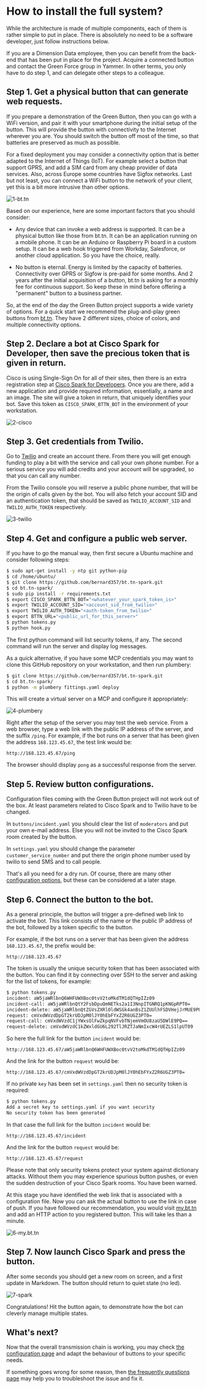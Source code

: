 # How to install the full system?

While the architecture is made of multiple components, each of them is rather simple to put in place.
There is absolutely no need to be a software developer, just follow instructions below.

If you are a Dimension Data employee, then you can benefit from the back-end that has been put in place for the project. Acquire a connected button and contact the Green Force group in Yammer. In other terms, you only have to do step 1, and can delegate other steps to a colleague.

## Step 1. Get a physical button that can generate web requests.

If you prepare a demonstration of the Green Button, then you can go with a WiFi version, and pair it with your smartphone during the initial setup of the button. This will provide the button with connectivity to the Internet wherever you are. You should switch the button off most of the time, so that batteries are preserved as much as possible.

For a fixed deployment you may consider a connectivity option that is better adapted to the Internet of Things (IoT). For example select a button that support GPRS, and add a SIM card from any cheap provider of data services. Also, across Europe some countries have Sigfox networks. Last but not least, you can connect a WiFi button to the network of your client, yet this is a bit more intrusive than other options.

![1-bt.tn](media/1-bt.tn.png)

Based on our experience, here are some important factors that you should consider:

* Any device that can invoke a web address is supported. It can be a physical button like those from bt.tn. It can be an application running on a mobile phone. It can be an Arduino or Raspberry Pi board in a custom setup. It can be a web hook triggered from Workday, Salesforce, or another cloud application. So you have the choice, really.

* No button is eternal. Energy is limited by the capacity of batteries. Connectivity over GPRS or Sigfow is pre-paid for some months. And 2 years after the initial acquisition of a button, bt.tn is asking for a monthly fee for continuous support. So keep these in mind before offering a "permanent" button to a business partner.

So, at the end of the day the Green Button project supports a wide variety of options. For a quick start we recommend the plug-and-play green buttons from [bt.tn](https://bt.tn). They have 2 different sizes, choice of colors, and multiple connectivity options.

## Step 2. Declare a bot at Cisco Spark for Developer, then save the precious token that is given in return.

Cisco is using Single-Sign On for all of their sites, then there is an extra registration step at [Cisco Spark for Developers](https://developer.ciscospark.com/). Once you are there, add a new application and provide required information, essentially, a name and an image. The site will give a token in return, that uniquely identifies your bot. Save this token as `CISCO_SPARK_BTTN_BOT` in the environment of your workstation.

![2-cisco](media/2-cisco.png)

## Step 3. Get credentials from Twilio.

Go to [Twilio](https://www.twilio.com) and create an account there. From there you will get enough funding to play a bit with the service and call your own phone number. For a serious service you will add credits and your account will be upgraded, so that you can call any number.

From the Twilio console you will reserve a public phone number, that will be the origin of calls given by the bot. You will also fetch your account SID and an authentication token, that should be saved as `TWILIO_ACCOUNT_SID` and `TWILIO_AUTH_TOKEN` respectively.

![3-twilio](media/3-twilio.png)

## Step 4. Get and configure a public web server.

If you have to go the manual way, then first secure a Ubuntu machine and consider following steps:

```bash
$ sudo apt-get install -y ntp git python-pip
$ cd /home/ubuntu/
$ git clone https://github.com/bernard357/bt.tn-spark.git
$ cd bt.tn-spark/
$ sudo pip install -r requirements.txt
$ export CISCO_SPARK_BTTN_BOT="<whatever_your_spark_token_is>"
$ export TWILIO_ACCOUNT_SID="<account_sid_from_twilio>"
$ export TWILIO_AUTH_TOKEN="<auth-token_from_twilio>"
$ export BTTN_URL="<public_url_for_this_server>"
$ python tokens.py
$ python hook.py
```

The first python command will list security tokens, if any. The second command will run the server
and display log messages.

As a quick alternative, if you have some MCP credentials you may want to clone this GitHub
repository on your workstation, and then run plumbery:

```bash
$ git clone https://github.com/bernard357/bt.tn-spark.git
$ cd bt.tn-spark/
$ python -m plumbery fittings.yaml deploy
```

This will create a virtual server on a MCP and configure it appropriately:

![4-plumbery](media/4-plumbery.png)

Right after the setup of the server you may test the web service. From a web browser,
type a web link with the public IP address of the server, and the suffix `/ping`.
For example, if the bot runs on a server that has been given the address `168.123.45.67`, the test link would be:

`http://168.123.45.67/ping`

The browser should display `pong` as a successful response from the server.


## Step 5. Review button configurations.

Configuration files coming with the Green Button project will not work out of the box.
At least parameters related to Cisco Spark and to Twilio have to be changed.

In `buttons/incident.yaml` you should clear the list of `moderators` and put your own
e-mail address. Else you will not be invited to the Cisco Spark room created by the button.

In `settings.yaml` you should change the parameter `customer_service_number` and put there
the origin phone number used by twilio to send SMS and to call people.

That's all you need for a dry run. Of course, there are many other [configuration options](configuration.md), but these can be considered at a later stage.

## Step 6. Connect the button to the bot.

As a general principle, the button will trigger a pre-defined web link to activate the bot.
This link consists of the name or the public IP address of the bot, followed by a token specific to the button.

For example, if the bot runs on a server that has been given the address `168.123.45.67`, the prefix would be:

`http://168.123.45.67`

The token is usually the unique security token that has been associated with the button. You can find it by connecting over SSH to the server and asking for the list of tokens, for example:

```bash
$ python tokens.py
incident: aW5jaWRlbnQ6WHFUWXBoc0tvV2toMkdTM1dQTHpIZz09
incident-call: aW5jaWRlbnQtY2FsbDpuQmNETks2a1I3NnpITGNRQ1pKNGpRPT0=
incident-delete: aW5jaWRlbnQtZGVsZXRlOldWSGk4anBsZ1ZUUlhFSDVHejJrMUE9PQ==
request: cmVxdWVzdDpGT2krUDJpM0lJY0hEbFYxZ2R6UGZ3PT0=
request-call: cmVxdWVzdC1jYWxsOlFwZkpqNVFvbTNjemVmOU8zaU5DWlE9PQ==
request-delete: cmVxdWVzdC1kZWxldGU6L292TlJRZTJaNmIxcW4rUEZLS1lpUT09
```

So here the full link for the button `incident` would be:

`http://168.123.45.67/aW5jaWRlbnQ6WHFUWXBoc0tvV2toMkdTM1dQTHpIZz09`

And the link for the button `request` would be:

`http://168.123.45.67/cmVxdWVzdDpGT2krUDJpM0lJY0hEbFYxZ2R6UGZ3PT0=`

If no private `key` has been set in `settings.yaml` then no security token is required:

```bash
$ python tokens.py
Add a secret key to settings.yaml if you want security
No security token has been generated
```

In that case the full link for the button `incident` would be:

`http://168.123.45.67/incident`

And the link for the button `request` would be:

`http://168.123.45.67/request`

Please note that only security tokens protect your system against dictionary attacks. Without them you may experience spurious button pushes, or even the sudden destruction of your Cisco Spark rooms. You have been warned.

At this stage you have identified the web link that is associated with a configuration file. Now you can ask the actual button to use the link in case of push. If you have followed our recommendation, you would visit [my.bt.tn](http://my.bt.tn) and add an HTTP action to you registered button. This will take les than a minute.

![6-my.bt.tn](media/6-my.bt.tn.png)


## Step 7. Now launch Cisco Spark and press the button.

After some seconds you should get a new room on screen, and a first update in Markdown.
The button should return to quiet state (no led).

![7-spark](media/7-spark.png)

Congratulations! Hit the button again, to demonstrate how the bot can cleverly manage multiple states.

## What's next?

Now that the overall transmission chain is working, you may check [the configuration page](configuration.md) and adapt the behaviour of buttons to your specific needs.

If something goes wrong for some reason, then [the frequently questions page](questions.md) may help you to troubleshoot the issue and fix it.


